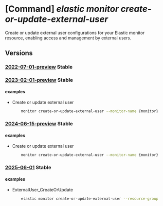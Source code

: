 # [Command] _elastic monitor create-or-update-external-user_

Create or update external user configurations for your Elastic monitor resource, enabling access and management by external users.

## Versions

### [2022-07-01-preview](/Resources/mgmt-plane/L3N1YnNjcmlwdGlvbnMve30vcmVzb3VyY2Vncm91cHMve30vcHJvdmlkZXJzL21pY3Jvc29mdC5lbGFzdGljL21vbml0b3JzL3t9L2NyZWF0ZW9ydXBkYXRlZXh0ZXJuYWx1c2Vy/2022-07-01-preview.xml) **Stable**

<!-- mgmt-plane /subscriptions/{}/resourcegroups/{}/providers/microsoft.elastic/monitors/{}/createorupdateexternaluser 2022-07-01-preview -->

### [2023-02-01-preview](/Resources/mgmt-plane/L3N1YnNjcmlwdGlvbnMve30vcmVzb3VyY2Vncm91cHMve30vcHJvdmlkZXJzL21pY3Jvc29mdC5lbGFzdGljL21vbml0b3JzL3t9L2NyZWF0ZW9ydXBkYXRlZXh0ZXJuYWx1c2Vy/2023-02-01-preview.xml) **Stable**

<!-- mgmt-plane /subscriptions/{}/resourcegroups/{}/providers/microsoft.elastic/monitors/{}/createorupdateexternaluser 2023-02-01-preview -->

#### examples

- Create or update external user
    ```bash
        monitor create-or-update-external-user --monitor-name {monitor} -g {rg} --user-name newuser --full-name fullname --password password --email-id email@outlook.com --roles [admin,other_role]
    ```

### [2024-06-15-preview](/Resources/mgmt-plane/L3N1YnNjcmlwdGlvbnMve30vcmVzb3VyY2Vncm91cHMve30vcHJvdmlkZXJzL21pY3Jvc29mdC5lbGFzdGljL21vbml0b3JzL3t9L2NyZWF0ZW9ydXBkYXRlZXh0ZXJuYWx1c2Vy/2024-06-15-preview.xml) **Stable**

<!-- mgmt-plane /subscriptions/{}/resourcegroups/{}/providers/microsoft.elastic/monitors/{}/createorupdateexternaluser 2024-06-15-preview -->

#### examples

- Create or update external user
    ```bash
        monitor create-or-update-external-user --monitor-name {monitor} -g {rg} --user-name newuser --full-name fullname --password password --email-id email@outlook.com --roles [admin,other_role]
    ```

### [2025-06-01](/Resources/mgmt-plane/L3N1YnNjcmlwdGlvbnMve30vcmVzb3VyY2Vncm91cHMve30vcHJvdmlkZXJzL21pY3Jvc29mdC5lbGFzdGljL21vbml0b3JzL3t9L2NyZWF0ZW9ydXBkYXRlZXh0ZXJuYWx1c2Vy/2025-06-01.xml) **Stable**

<!-- mgmt-plane /subscriptions/{}/resourcegroups/{}/providers/microsoft.elastic/monitors/{}/createorupdateexternaluser 2025-06-01 -->

#### examples

- ExternalUser_CreateOrUpdate
    ```bash
        elastic monitor create-or-update-external-user --resource-group myResourceGroup --monitor-name myMonitor
    ```

